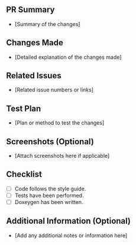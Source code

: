 ## PR Summary

- [Summary of the changes]

## Changes Made

- [Detailed explanation of the changes made]

## Related Issues

- [Related issue numbers or links]

## Test Plan

- [Plan or method to test the changes]

## Screenshots (Optional)

- [Attach screenshots here if applicable]

## Checklist

- [ ] Code follows the style guide.
- [ ] Tests have been performed.
- [ ] Doxeygen has been written.

## Additional Information (Optional)

- [Add any additional notes or information here]
